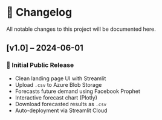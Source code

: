 # 📌 Changelog

All notable changes to this project will be documented here.

## [v1.0] – 2024-06-01
### 🎉 Initial Public Release

- Clean landing page UI with Streamlit
- Upload `.csv` to Azure Blob Storage
- Forecasts future demand using Facebook Prophet
- Interactive forecast chart (Plotly)
- Download forecasted results as `.csv`
- Auto-deployment via Streamlit Cloud
